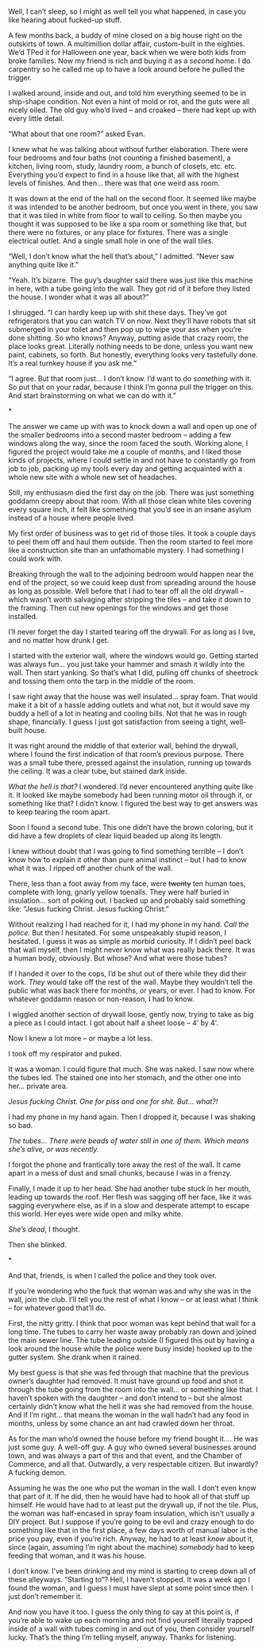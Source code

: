 Well, I can’t sleep, so I might as well tell you what happened, in case you like hearing about fucked-up stuff.

A few months back, a buddy of mine closed on a big house right on the outskirts of town. A multimillion dollar affair, custom-built in the eighties. We’d TPed it for Halloween one year, back when we were both kids from broke families. Now my friend is rich and buying it as a *second* home. I do carpentry so he called me up to have a look around before he pulled the trigger.

I walked around, inside and out, and told him everything seemed to be in ship-shape condition. Not even a hint of mold or rot, and the guts were all nicely oiled. The old guy who’d lived – and croaked – there had kept up with every little detail.

“What about that one room?” asked Evan.

I knew what he was talking about without further elaboration. There were four bedrooms and four baths (not counting a finished basement), a kitchen, living room, study, laundry room, a bunch of closets, etc. etc. Everything you’d expect to find in a house like that, all with the highest levels of finishes. And then… there was that one weird ass room.

It was down at the end of the hall on the second floor. It seemed like maybe it was intended to be another bedroom, but once you went in there, you saw that it was tiled in white from floor to wall to ceiling. So then maybe you thought it was supposed to be like a spa room or something like that, but there were no fixtures, or any place for fixtures. There was a single electrical outlet. And a single small hole in one of the wall tiles.

“Well, I don’t know what the hell that’s about,” I admitted. “Never saw anything quite like it.”

“Yeah. It’s bizarre. The guy’s daughter said there was just like this machine in here, with a tube going into the wall. They got rid of it before they listed the house. I wonder what it was all about?”

I shrugged. “I can hardly keep up with shit these days. They’ve got refrigerators that you can watch TV on now. Next they’ll have robots that sit submerged in your toilet and then pop up to wipe your ass when you’re done shitting. So who knows? Anyway, putting aside that crazy room, the place looks great. Literally nothing needs to be done, unless you want new paint, cabinets, so forth. But honestly, everything looks very tastefully done. It’s a real turnkey house if you ask me.”

“I agree. But that room just… I don’t know. I’d want to do *something* with it. So put that on your radar, because I think I’m gonna pull the trigger on this. And start brainstorming on what we can do with it.”

\*

The answer we came up with was to knock down a wall and open up one of the smaller bedrooms into a second master bedroom – adding a few windows along the way, since the room faced the south. Working alone, I figured the project would take me a couple of months, and I liked those kinds of projects, where I could settle in and not have to constantly go from job to job, packing up my tools every day and getting acquainted with a whole new site with a whole new set of headaches.

Still, my enthusiasm died the first day on the job. There was just something goddamn creepy about that room. With all those clean white tiles covering every square inch, it felt like something that you’d see in an insane asylum instead of a house where people lived.

My first order of business was to get rid of those tiles. It took a couple days to peel them off and haul them outside. Then the room started to feel more like a construction site than an unfathomable mystery. I had something I could work with.

Breaking through the wall to the adjoining bedroom would happen near the end of the project, so we could keep dust from spreading around the house as long as possible. Well before that I had to tear off all the old drywall – which wasn’t worth salvaging after stripping the tiles – and take it down to the framing. Then cut new openings for the windows and get those installed.

I’ll never forget the day I started tearing off the drywall. For as long as I live, and no matter how drunk I get.

I started with the exterior wall, where the windows would go. Getting started was always fun… you just take your hammer and smash it wildly into the wall. Then start yanking. So that’s what I did, pulling off chunks of sheetrock and tossing them onto the tarp in the middle of the room.

I saw right away that the house was well insulated… spray foam. That would make it a bit of a hassle adding outlets and what not, but it would save my buddy a hell of a lot in heating and cooling bills. Not that he was in rough shape, financially. I guess I just got satisfaction from seeing a tight, well-built house.

It was right around the middle of that exterior wall, behind the drywall, where I found the first indication of that room’s previous purpose. There was a small tube there, pressed against the insulation, running up towards the ceiling. It was a clear tube, but stained dark inside.

*What the hell is that?* I wondered. I’d never encountered anything quite like it. It looked like maybe somebody had been running motor oil through it, or something like that? I didn’t know. I figured the best way to get answers was to keep tearing the room apart.

Soon I found a second tube. This one didn’t have the brown coloring, but it did have a few droplets of clear liquid beaded up along its length.

I knew without doubt that I was going to find something terrible – I don’t know how to explain it other than pure animal instinct – but I had to know what it was. I ripped off another chunk of the wall.

There, less than a foot away from my face, were ~~twenty~~ ten human toes, complete with long, gnarly yellow toenails. They were half buried in insulation… sort of poking out. I backed up and probably said something like: “Jesus fucking Christ. Jesus fucking Christ.”

Without realizing I had reached for it, I had my phone in my hand. *Call the police.* But then I hesitated. For some unspeakably stupid reason, I hesitated. I guess it was as simple as morbid curiosity. If I didn’t peel back that wall myself, then I might never know what was really back there. It was a human body, obviously. But whose? And what were those tubes?

If I handed it over to the cops, I’d be shut out of there while they did their work. *They* would take off the rest of the wall. Maybe they wouldn’t tell the public what was back there for months, or years, or ever. I had to know. For whatever goddamn reason or non-reason, I had to know.

I wiggled another section of drywall loose, gently now, trying to take as big a piece as I could intact. I got about half a sheet loose – 4’ by 4’.

Now I knew a lot more – or maybe a lot less.

I took off my respirator and puked.

It was a woman. I could figure that much. She was naked. I saw now where the tubes led. The stained one into her stomach, and the other one into her… private area.

*Jesus fucking Christ. One for piss and one for shit. But… what?!*

I had my phone in my hand again. Then I dropped it, because I was shaking so bad.

*The tubes… There were beads of water still in one of them. Which means she’s alive, or was recently.*

I forgot the phone and frantically tore away the rest of the wall. It came apart in a mess of dust and small chunks, because I was in a frenzy.

Finally, I made it up to her head. She had another tube stuck in her mouth, leading up towards the roof. Her flesh was sagging off her face, like it was sagging everywhere else, as if in a slow and desperate attempt to escape this world. Her eyes were wide open and milky white.

*She’s dead*, I thought.

Then she blinked.

\*

And that, friends, is when I called the police and they took over.

If you’re wondering who the fuck that woman was and why she was in the wall, join the club. I’ll tell you the rest of what I know – or at least what I think – for whatever good that’ll do.

First, the nitty gritty. I think that poor woman was kept behind that wall for a long time. The tubes to carry her waste away probably ran down and joined the main sewer line. The tube leading outside (I figured this out by having a look around the house while the police were busy inside) hooked up to the gutter system. She drank when it rained.

My best guess is that she was fed through that machine that the previous owner’s daughter had removed. It must have ground up food and shot it through the tube going from the room into the wall… or something like that. I haven’t spoken with the daughter – and don’t intend to – but she almost certainly didn’t know what the hell it was she had removed from the house. And if I’m right… that means the woman in the wall hadn’t had any food in months, unless by some chance an ant had crawled down her throat.

As for the man who’d owned the house before my friend bought it…. He was just some guy. A well-off guy. A guy who owned several businesses around town, and was always a part of this and that event, and the Chamber of Commerce, and all that. Outwardly, a very respectable citizen. But inwardly? A fucking demon.

Assuming he was the one who put the woman in the wall. I don’t even know that part of it. If he did, then he would have had to hook all of that stuff up himself. He would have had to at least put the drywall up, if not the tile. Plus, the woman was half-encased in spray foam insulation, which isn’t usually a DIY project. But I suppose if you’re going to be evil and crazy enough to do something like that in the first place, a few days worth of manual labor is the price you pay, even if you’re rich. Anyway, he had to at least *know* about it, since (again, assuming I’m right about the machine) *somebody* had to keep feeding that woman, and it was *his* house.

I don’t know. I’ve been drinking and my mind is starting to creep down all of these alleyways. “Starting to”? Hell, I haven’t stopped. It was a week ago I found the woman, and I guess I must have slept at some point since then. I just don’t remember it.

And now you have it too. I guess the only thing to say at this point is, if you’re able to wake up each morning and not find yourself literally trapped inside of a wall with tubes coming in and out of you, then consider yourself lucky. That’s the thing I’m telling myself, anyway. Thanks for listening.